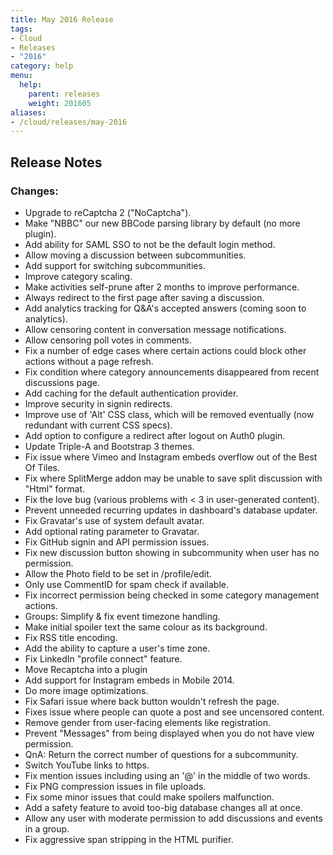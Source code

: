 ```yaml
---
title: May 2016 Release
tags:
- Cloud
- Releases
- "2016"
category: help
menu:
  help:
    parent: releases
    weight: 201605
aliases:
- /cloud/releases/may-2016
---
```

## Release Notes

### Changes:

* Upgrade to reCaptcha 2 ("NoCaptcha").
* Make "NBBC" our new BBCode parsing library by default (no more plugin).
* Add ability for SAML SSO to not be the default login method.
* Allow moving a discussion between subcommunities.
* Add support for switching subcommunities.
* Improve category scaling.
* Make activities self-prune after 2 months to improve performance.
* Always redirect to the first page after saving a discussion.
* Add analytics tracking for Q&A's accepted answers (coming soon to analytics).
* Allow censoring content in conversation message notifications.
* Allow censoring poll votes in comments.
* Fix a number of edge cases where certain actions could block other actions without a page refresh.
* Fix condition where category announcements disappeared from recent discussions page.
* Add caching for the default authentication provider.
* Improve security in signin redirects.
* Improve use of 'Alt' CSS class, which will be removed eventually (now redundant with current CSS specs).
* Add option to configure a redirect after logout on Auth0 plugin.
* Update Triple-A and Bootstrap 3 themes.
* Fix issue where Vimeo and Instagram embeds overflow out of the Best Of Tiles.
* Fix where SplitMerge addon may be unable to save split discussion with "Html" format.
* Fix the love bug (various problems with < 3 in user-generated content).
* Prevent unneeded recurring updates in dashboard's database updater.
* Fix Gravatar's use of system default avatar.
* Add optional rating parameter to Gravatar.
* Fix GitHub signin and API permission issues.
* Fix new discussion button showing in subcommunity when user has no permission.
* Allow the Photo field to be set in /profile/edit.
* Only use CommentID for spam check if available.
* Fix incorrect permission being checked in some category management actions.
* Groups: Simplify & fix event timezone handling.
* Make initial spoiler text the same colour as its background.
* Fix RSS title encoding.
* Add the ability to capture a user's time zone.
* Fix LinkedIn "profile connect" feature.
* Move Recaptcha into a plugin
* Add support for Instagram embeds in Mobile 2014.
* Do more image optimizations.
* Fix Safari issue where back button wouldn't refresh the page.
* Fixes issue where people can quote a post and see uncensored content.
* Remove gender from user-facing elements like registration.
* Prevent "Messages" from being displayed when you do not have view permission.
* QnA: Return the correct number of questions for a subcommunity.
* Switch YouTube links to https.
* Fix mention issues including using an '@' in the middle of two words.
* Fix PNG compression issues in file uploads.
* Fix some minor issues that could make spoilers malfunction.
* Add a safety feature to avoid too-big database changes all at once.
* Allow any user with moderate permission to add discussions and events in a group.
* Fix aggressive span stripping in the HTML purifier.